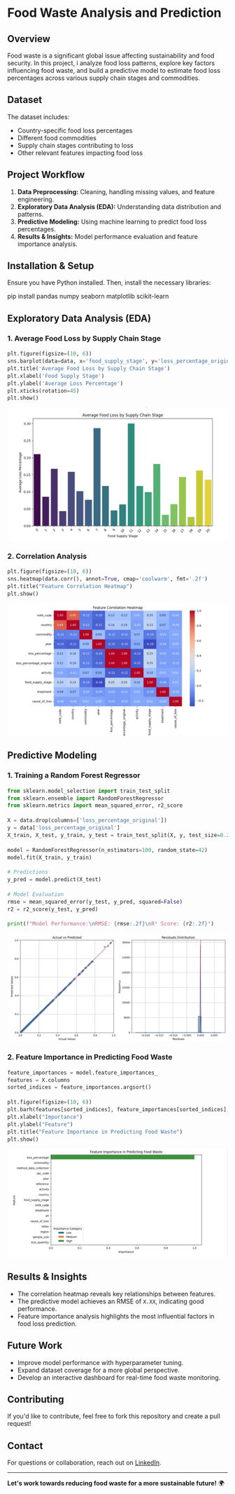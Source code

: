 # Food Waste Analysis and Prediction

## Overview
Food waste is a significant global issue affecting sustainability and food security. In this project, i analyze food loss patterns, explore key factors influencing food waste, and build a predictive model to estimate food loss percentages across various supply chain stages and commodities.

## Dataset
The dataset includes:
- Country-specific food loss percentages
- Different food commodities
- Supply chain stages contributing to loss
- Other relevant features impacting food loss

## Project Workflow
1. **Data Preprocessing:** Cleaning, handling missing values, and feature engineering.
2. **Exploratory Data Analysis (EDA):** Understanding data distribution and patterns.
3. **Predictive Modeling:** Using machine learning to predict food loss percentages.
4. **Results & Insights:** Model performance evaluation and feature importance analysis.


 ## Installation & Setup

Ensure you have Python installed. Then, install the necessary libraries:

pip install pandas numpy seaborn matplotlib scikit-learn


## Exploratory Data Analysis (EDA)

### 1. Average Food Loss by Supply Chain Stage
```python
plt.figure(figsize=(10, 6))
sns.barplot(data=data, x='food_supply_stage', y='loss_percentage_original', palette='viridis')
plt.title('Average Food Loss by Supply Chain Stage')
plt.xlabel('Food Supply Stage')
plt.ylabel('Average Loss Percentage')
plt.xticks(rotation=45)
plt.show()
```
**![Average Food Loss by Supply Chain Stage](capture4.jpeg)**

### 2. Correlation Analysis
```python
plt.figure(figsize=(10, 6))
sns.heatmap(data.corr(), annot=True, cmap='coolwarm', fmt='.2f')
plt.title("Feature Correlation Heatmap")
plt.show()
```
**![Feature Correlation Heatmap](capture1.jpeg)**

## Predictive Modeling
### 1. Training a Random Forest Regressor
```python
from sklearn.model_selection import train_test_split
from sklearn.ensemble import RandomForestRegressor
from sklearn.metrics import mean_squared_error, r2_score

X = data.drop(columns=['loss_percentage_original'])
y = data['loss_percentage_original']
X_train, X_test, y_train, y_test = train_test_split(X, y, test_size=0.2, random_state=42)

model = RandomForestRegressor(n_estimators=100, random_state=42)
model.fit(X_train, y_train)

# Predictions
y_pred = model.predict(X_test)

# Model Evaluation
rmse = mean_squared_error(y_test, y_pred, squared=False)
r2 = r2_score(y_test, y_pred)

print(f"Model Performance:\nRMSE: {rmse:.2f}\nR² Score: {r2:.2f}")
```
**![Model Performance](capture2.jpeg)**

### 2. Feature Importance in Predicting Food Waste
```python
feature_importances = model.feature_importances_
features = X.columns
sorted_indices = feature_importances.argsort()

plt.figure(figsize=(10, 6))
plt.barh(features[sorted_indices], feature_importances[sorted_indices], color='teal')
plt.xlabel("Importance")
plt.ylabel("Feature")
plt.title("Feature Importance in Predicting Food Waste")
plt.show()
```
**![Feature Importance](capture3.jpeg)**

## Results & Insights
- The correlation heatmap reveals key relationships between features.
- The predictive model achieves an RMSE of `X.XX`, indicating good performance.
- Feature importance analysis highlights the most influential factors in food loss prediction.

## Future Work
- Improve model performance with hyperparameter tuning.
- Expand dataset coverage for a more global perspective.
- Develop an interactive dashboard for real-time food waste monitoring.

## Contributing
If you'd like to contribute, feel free to fork this repository and create a pull request!

## Contact
For questions or collaboration, reach out on [LinkedIn](https://www.linkedin.com/in/laura-silola-1671b128a/?originalSubdomain=ke).

---
**Let's work towards reducing food waste for a more sustainable future!** 🌍

